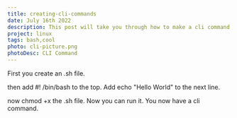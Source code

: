 ```yaml
---
title: creating-cli-commands
date: July 16th 2022
description: This post will take you through how to make a cli command
project: linux
tags: bash,cool
photo: cli-picture.png
photoDesc: CLI Command
---
```


First you create an .sh file.

then add #! /bin/bash to the top. Add echo "Hello World" to the next line.

now chmod +x the .sh file. Now you can run it. You now have a cli command.
